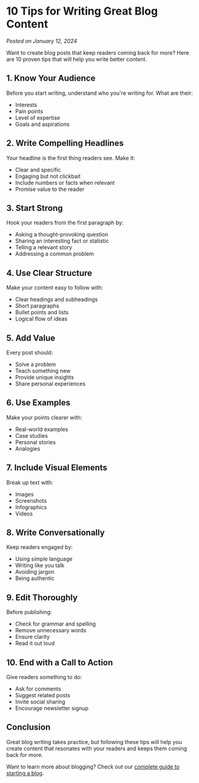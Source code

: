 # 10 Tips for Writing Great Blog Content

_Posted on January 12, 2024_

Want to create blog posts that keep readers coming back for more? Here are 10 proven tips that will help you write better content.

## 1. Know Your Audience

Before you start writing, understand who you're writing for. What are their:
- Interests
- Pain points
- Level of expertise
- Goals and aspirations

## 2. Write Compelling Headlines

Your headline is the first thing readers see. Make it:
- Clear and specific
- Engaging but not clickbait
- Include numbers or facts when relevant
- Promise value to the reader

## 3. Start Strong

Hook your readers from the first paragraph by:
- Asking a thought-provoking question
- Sharing an interesting fact or statistic
- Telling a relevant story
- Addressing a common problem

## 4. Use Clear Structure

Make your content easy to follow with:
- Clear headings and subheadings
- Short paragraphs
- Bullet points and lists
- Logical flow of ideas

## 5. Add Value

Every post should:
- Solve a problem
- Teach something new
- Provide unique insights
- Share personal experiences

## 6. Use Examples

Make your points clearer with:
- Real-world examples
- Case studies
- Personal stories
- Analogies

## 7. Include Visual Elements

Break up text with:
- Images
- Screenshots
- Infographics
- Videos

## 8. Write Conversationally

Keep readers engaged by:
- Using simple language
- Writing like you talk
- Avoiding jargon
- Being authentic

## 9. Edit Thoroughly

Before publishing:
- Check for grammar and spelling
- Remove unnecessary words
- Ensure clarity
- Read it out loud

## 10. End with a Call to Action

Give readers something to do:
- Ask for comments
- Suggest related posts
- Invite social sharing
- Encourage newsletter signup

## Conclusion

Great blog writing takes practice, but following these tips will help you create content that resonates with your readers and keeps them coming back for more.

Want to learn more about blogging? Check out our [complete guide to starting a blog](/blog/blog/first-post.html). 